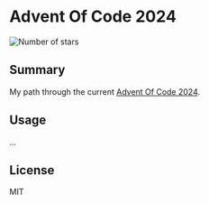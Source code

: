 # Advent Of Code 2024

![Number of stars](https://img.shields.io/badge/Advent_Of_Code_2024-0_*-success)

## Summary

My path through the current [Advent Of Code
2024](https://adventofcode.com/2024).

## Usage

...

## License

MIT
